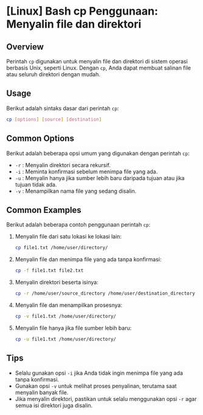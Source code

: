# [Linux] Bash cp Penggunaan: Menyalin file dan direktori

## Overview
Perintah `cp` digunakan untuk menyalin file dan direktori di sistem operasi berbasis Unix, seperti Linux. Dengan `cp`, Anda dapat membuat salinan file atau seluruh direktori dengan mudah.

## Usage
Berikut adalah sintaks dasar dari perintah `cp`:

```bash
cp [options] [source] [destination]
```

## Common Options
Berikut adalah beberapa opsi umum yang digunakan dengan perintah `cp`:

- `-r` : Menyalin direktori secara rekursif.
- `-i` : Meminta konfirmasi sebelum menimpa file yang ada.
- `-u` : Menyalin hanya jika sumber lebih baru daripada tujuan atau jika tujuan tidak ada.
- `-v` : Menampilkan nama file yang sedang disalin.

## Common Examples
Berikut adalah beberapa contoh penggunaan perintah `cp`:

1. Menyalin file dari satu lokasi ke lokasi lain:
   ```bash
   cp file1.txt /home/user/directory/
   ```

2. Menyalin file dan menimpa file yang ada tanpa konfirmasi:
   ```bash
   cp -f file1.txt file2.txt
   ```

3. Menyalin direktori beserta isinya:
   ```bash
   cp -r /home/user/source_directory /home/user/destination_directory
   ```

4. Menyalin file dan menampilkan prosesnya:
   ```bash
   cp -v file1.txt /home/user/directory/
   ```

5. Menyalin file hanya jika file sumber lebih baru:
   ```bash
   cp -u file1.txt /home/user/directory/
   ```

## Tips
- Selalu gunakan opsi `-i` jika Anda tidak ingin menimpa file yang ada tanpa konfirmasi.
- Gunakan opsi `-v` untuk melihat proses penyalinan, terutama saat menyalin banyak file.
- Jika menyalin direktori, pastikan untuk selalu menggunakan opsi `-r` agar semua isi direktori juga disalin.